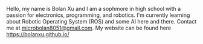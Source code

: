Hello, my name is Bolan Xu and I am a sophmore in high school with a passion for electronics, programming, and robotics.
I'm currently learning about Robotic Operating System (ROS) and some AI here and there. Contact me at <microbolan8051@gmail.com>.
My website can be found here <https://bolanxu.github.io/>

<!---
bolanxu/bolanxu is a ✨ special ✨ repository because its `README.md` (this file) appears on your GitHub profile.
You can click the Preview link to take a look at your changes.
--->
